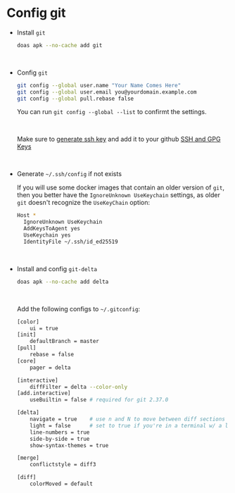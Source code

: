 # Config git

- Install `git`

    ```bash
    doas apk --no-cache add git
    ```

    </br>

- Config `git`

    ```bash
    git config --global user.name "Your Name Comes Here"
    git config --global user.email you@yourdomain.example.com
    git config --global pull.rebase false
    ```

    You can run `git config --global --list` to confirmt the settings.

    </br>

    Make sure to [generate ssh key](https://docs.github.com/en/authentication/connecting-to-github-with-ssh/generating-a-new-ssh-key-and-adding-it-to-the-ssh-agent?platform=linux)
    and add it to your github [SSH and GPG Keys](https://github.com/settings/keys)

    </br>

- Generate `~/.ssh/config` if not exists

    If you will use some docker images that contain an older version of `git`,
    then you better have the `IgnoreUnknown UseKeychain` settings, as older
    `git` doesn't recognize the `UseKeyChain` option:

    ```bash
    Host *
      IgnoreUnknown UseKeychain
      AddKeysToAgent yes
      UseKeychain yes
      IdentityFile ~/.ssh/id_ed25519
    ```

    </br>


- Install and config `git-delta`

    ```bash
    doas apk --no-cache add delta
    ```

    </br>

    Add the following configs to `~/.gitconfig`:

    ```bash
    [color]
    	ui = true
    [init]
    	defaultBranch = master
    [pull]
    	rebase = false
    [core]
        pager = delta

    [interactive]
        diffFilter = delta --color-only
    [add.interactive]
        useBuiltin = false # required for git 2.37.0

    [delta]
        navigate = true    # use n and N to move between diff sections
        light = false      # set to true if you're in a terminal w/ a light background color (e.g. the default macOS terminal)
        line-numbers = true
        side-by-side = true
        show-syntax-themes = true

    [merge]
        conflictstyle = diff3

    [diff]
        colorMoved = default
    ```


    </br>

